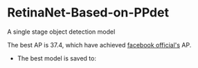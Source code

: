 # RetinaNet-Based-on-PPdet
A single stage object detection model

The best AP is 37.4, which have achieved [facebook official's](https://github.com/facebookresearch/detectron2/blob/master/MODEL_ZOO.md) AP.

* The best model is saved to:
